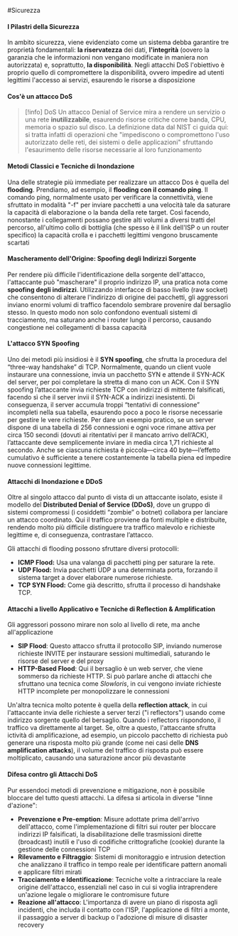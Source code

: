 #Sicurezza 

#### I Pilastri della Sicurezza
In ambito sicurezza, viene evidenziato come un sistema debba garantire tre proprietà fondamentali: **la riservatezza** dei dati, **l'integrità** (oovero la garanzia che le informazioni non vengano modificate in maniera non autorizzata) e, soprattutto, **la disponibilità**. Negli attacchi DoS l'obiettivo è proprio quello di compromettere la disponibilità, ovvero impedire ad utenti legittimi l'accesso ai servizi, esaurendo le risorse a disposizione


#### Cos'è un attacco DoS

>[!info] DoS
>Un attacco Denial of Service mira a rendere un servizio o una rete **inutilizzabile**, esaurendo risorse critiche come banda, CPU, memoria o spazio sul disco. La definizione data dal NIST ci guida qui: si tratta infatti di operazioni che "impediscono o compromettono l'uso autorizzato delle reti, dei sistemi o delle applicazioni" sfruttando l'esaurimento delle risorse necessarie al loro funzionamento


#### Metodi Classici e Tecniche di Inondazione
Una delle strategie più immediate per realizzare un attacco Dos è quella del **flooding**. Prendiamo, ad esempio, il **flooding con il comando ping**. Il comando ping, normalmente usato per verificare la connettività, viene sfruttato in modalità "-f" per inviare pacchetti a una velocità tale da saturare la capacità di elaborazione o la banda della rete target. Così facendo, nonostante i collegamenti possano gestire alti volumi a diversi tratti del percorso, all'ultimo collo di bottiglia (che spesso è il link dell'ISP o un router specifico) la capacità crolla e i pacchetti legittimi vengono bruscamente scartati


#### Mascheramento dell'Origine: Spoofing degli Indirizzi Sorgente
Per rendere più difficile l'identificazione della sorgente dell'attacco, l'attaccante può "mascherare" il proprio indirizzo IP, una pratica nota come **spoofing degli indirizzi**. Utilizzando interfacce di basso livello (raw socket) che consentono di alterare l'indirizzo di origine dei pacchetti, gli aggressori inviano enormi volumi di traffico facendolo sembrare provenire dal bersaglio stesso. In questo modo non solo confondono eventuali sistemi di tracciamento, ma saturano anche i router lungo il percorso, causando congestione nei collegamenti di bassa capacità


#### L'attacco SYN Spoofing
Uno dei metodi più insidiosi è il **SYN spoofing**, che sfrutta la procedura del “three-way handshake” di TCP. Normalmente, quando un client vuole instaurare una connessione, invia un pacchetto SYN e attende il SYN-ACK del server, per poi completare la stretta di mano con un ACK. Con il SYN spoofing l’attaccante invia richieste TCP con indirizzi di mittente falsificati, facendo sì che il server invii il SYN-ACK a indirizzi inesistenti. Di conseguenza, il server accumula troppi “tentativi di connessione” incompleti nella sua tabella, esaurendo poco a poco le risorse necessarie per gestire le vere richieste. Per dare un esempio pratico, se un server dispone di una tabella di 256 connessioni e ogni voce rimane attiva per circa 150 secondi (dovuti ai ritentativi per il mancato arrivo dell’ACK), l’attaccante deve semplicemente inviare in media circa 1,71 richieste al secondo. Anche se ciascuna richiesta è piccola—circa 40 byte—l’effetto cumulativo è sufficiente a tenere costantemente la tabella piena ed impedire nuove connessioni legittime.


#### Attacchi di Inondazione e DDoS
Oltre al singolo attacco dal punto di vista di un attaccante isolato, esiste il modello del **Distributed Denial of Service (DDoS)**, dove un gruppo di sistemi compromessi (i cosiddetti “zombie” o botnet) collabora per lanciare un attacco coordinato. Qui il traffico proviene da fonti multiple e distribuite, rendendo molto più difficile distinguere tra traffico malevolo e richieste legittime e, di conseguenza, contrastare l’attacco.

Gli attacchi di flooding possono sfruttare diversi protocolli:
- **ICMP Flood:** Usa una valanga di pacchetti ping per saturare la rete.
- **UDP Flood:** Invia pacchetti UDP a una determinata porta, forzando il sistema target a dover elaborare numerose richieste.
- **TCP SYN Flood:** Come già descritto, sfrutta il processo di handshake TCP.


#### Attacchi a livello Applicativo e Tecniche di Reflection & Amplification
Gli aggressori possono mirare non solo al livello di rete, ma anche all'applicazione
- **SIP Flood**: Questo attacco sfrutta il protocollo SIP, inviando numerose richieste INVITE per instaurare sessioni multimediali, saturando le risorse del server e del proxy
- **HTTP-Based Flood**: Qui il bersaglio è un web server, che viene sommerso da richieste HTTP. Si può parlare anche di attacchi che sfruttano una tecnica come *Slowloris*, in cui vengono inviate richieste HTTP incomplete per monopolizzare le connessioni

Un'altra tecnica molto potente è quella della **reflection attack**, in cui l'attaccante invia delle richieste a server terzi ("i reflectors") usando come indirizzo sorgente quello del bersaglio. Quando i reflectors rispondono, il traffico va direttamente al target. Se, oltre a questo, l'attaccante sfrutta ictività di amplificazione, ad esempio, un piccolo pacchetto di richiesta può generare una risposta molto più grande (come nei casi delle **DNS amplification attacks**), il volume del traffico di risposta può essere moltiplicato, causando una saturazione ancor più devastante


#### Difesa contro gli Attacchi DoS
Pur essendoci metodi di prevenzione e mitigazione, non è possibile bloccare del tutto questi attacchi. La difesa si articola in diverse "linne d'azione":
- **Prevenzione e Pre-emption**: Misure adottate prima dell'arrivo dell'attacco, come l'implementazione di filtri sui router per bloccare indirizzi IP falsificati, la disabilitazione delle trasmissioni dirette (broadcast) inutili e l'uso di codifiche crittografiche (cookie) durante la gestione delle connessioni TCP
- **Rilevamento e Filtraggio**: Sistemi di monitoraggio e intrusion detection che analizzano il traffico in tempo reale per identificare pattern anomali e applicare filtri mirati
- **Tracciamento e Identificazione**: Tecniche volte a rintracciare la reale origine dell'attacco, essenziali nel caso in cui si voglia intraprendere un'azione legale o migliorare le contromisure future
- **Reazione all'attacco**: L'importanza di avere un piano di risposta agli incidenti, che includa il contatto con l'ISP, l'applicazione di filtri a monte, il passaggio a server di backup o l'adozione di misure di disaster recovery

